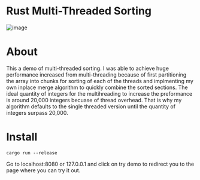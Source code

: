 # Rust Multi-Threaded Sorting

![image](https://github.com/fraugho/Rust-Multithreaded-Sorting/assets/144178952/a773a8fa-6f1d-47fd-8f05-542ec2df52a3)

# About
This a demo of multi-threaded sorting. I was able to achieve huge performance increased from multi-threading because of first partitioning the array into chunks for sorting of each of the threads and implmenting my own inplace merge algorithm to quickly combine the sorted sections. The ideal quantity of integers for the multihreading to increase the preformance is around 20,000 integers becuase of thread overhead. That is why my algorithm defaults to the single threaded version until the quantity of integers surpass 20,000.

# Install
```cargo run --release```

Go to localhost:8080 or 127.0.0.1 and click on try demo to redirect you to the page where you can try it out.
